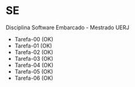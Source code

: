 # SE
Disciplina Software Embarcado - Mestrado UERJ
<ul>
  <li>Tarefa-00 (OK)</li>
  <li>Tarefa-01 (OK)</li> 
  <li>Tarefa-02 (OK)</li>
  <li>Tarefa-03 (OK)</li>
  <li>Tarefa-04 (OK)</li>
  <li>Tarefa-05 (OK)</li>
  <li>Tarefa-06 (OK)</li>
</ul>
